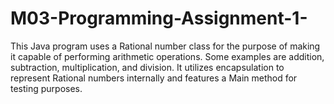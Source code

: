 # M03-Programming-Assignment-1-
This Java program uses a Rational number class for the purpose of making it capable of performing arithmetic operations.  Some examples are addition, subtraction, multiplication, and division. It utilizes encapsulation to represent Rational numbers internally and features a Main method for testing purposes.
